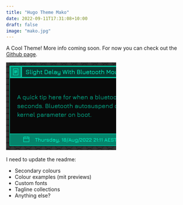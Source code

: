 ```yaml
---
title: "Hugo Theme Mako"
date: 2022-09-11T17:31:08+10:00
draft: false
image: "mako.jpg"
---
```


A Cool Theme! More info coming soon. For now you can check out the [Github page](https://github.com/Eraph/hugo-theme-mako).

<!--more-->

![Mako Theme with a Mako theme](mako.jpg)

I need to update the readme:

- Secondary colours
- Colour examples (mit previews)
- Custom fonts
- Tagline collections
- Anything else?